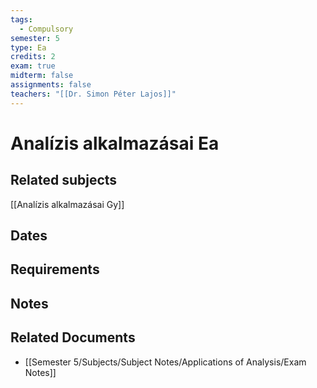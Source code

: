```yaml
---
tags:
  - Compulsory
semester: 5
type: Ea
credits: 2
exam: true
midterm: false
assignments: false
teachers: "[[Dr. Simon Péter Lajos]]"
---
```

# Analízis alkalmazásai Ea
## Related subjects
[[Analízis alkalmazásai Gy]]
## Dates
## Requirements
## Notes
## Related Documents
- [[Semester 5/Subjects/Subject Notes/Applications of Analysis/Exam Notes]]